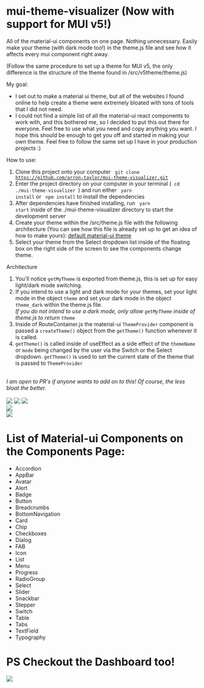 # mui-theme-visualizer (Now with support for MUI v5!)
All of the material-ui components on one page. Nothing unnecessary. Easily make your theme (with dark mode too!) in the theme.js file and see how it affects every mui component right away.

(Follow the same procedure to set up a theme for MUI v5, the only difference is the structure of the theme found in /src/v5theme/theme.js)

My goal: 
  - I set out to make a material ui theme, but all of the websites I found online to help create a theme were extremely bloated with tons of tools that I did not need. 
  - I could not find a simple list of all the material-ui react components to work with, and this bothered me, so I decided to put this out there for everyone. Feel free to use what you need and copy anything you want. 
I hope this should be enough to get you off and started in making your own theme. Feel free to follow the same set up I have in your production projects :)


How to use:
  1. Clone this project onto your computer <code> git clone https://github.com/arron-taylor/mui-theme-visualizer.git </code>
  2. Enter the project directory on your computer in your terminal (<code> cd  ./mui-theme-visualizer </code>) and run either <code> yarn install</code> or <code> npm install</code> to install the dependencies 
  3. After dependencies have finished installing, run <code> yarn start</code> inside of the ./mui-theme-visualizer directory to start the development server
  4. Create your theme within the /src/theme.js file with the following architecture (You can see how this file is already set up to get an idea of how to make yours): <a href="https://v4.mui.com/customization/default-theme/#default-theme"> default material-ui theme </a> 
  5. Select your theme from the Select dropdown list inside of the floating box on the right side of the screen to see the components change theme.

Architecture
  1. You'll notice <code>getMyTheme</code> is exported from theme.js, this is set up for easy light/dark mode switching.
  2. If you intend to use a light and dark mode for your themes, set your light mode in the object <code>theme</code> and set your dark mode in the object <code>theme_dark</code> within the theme.js file. <br /><i>If you do not intend to use a dark mode, only allow <code>getMyTheme</code> inside of theme.js to return <code>theme</code></i>
  3. Inside of RouteContainer.js the material-ui <code>ThemeProvider</code> component is passed a <code>createTheme()</code> object from the <code>getTheme()</code> function whenever it is called. 
  4. <code>getTheme()</code> is called inside of useEffect as a side effect of the <code>themeName</code> or <code>mode</code> being changed by the user via the Switch or the Select dropdown. <code>getTheme()</code> is used to set the current state of the theme that is passed to <code>ThemeProvider</code>
<br />
<i> I am open to PR's if anyone wants to add on to this! Of course, the less bloat the better. </i>
<br />
<br />

<img src="https://i.imgur.com/Y0c9hoj.png" />
<img src="https://i.imgur.com/s6Hk6pI.png" />

<img src="https://i.imgur.com/f90a7mM.png" />

<br /> 
<img src="https://i.imgur.com/aIOfR2v.png" />
<br /> 
<img src="https://i.imgur.com/DspzgkP.png" />

# List of Material-ui Components on the Components Page:
  - Accordion
  - AppBar
  - Avatar
  - Alert
  - Badge
  - Button
  - Breadcrumbs  
  - BottomNavigation
  - Card
  - Chip
  - Checkboxes
  - Dialog
  - FAB
  - Icon
  - List
  - Menu
  - Progress
  - RadioGroup
  - Select
  - Slider
  - Snackbar
  - Stepper
  - Switch
  - Table
  - Tabs
  - TextField
  - Typography

# PS Checkout the Dashboard too!
<img src="https://i.imgur.com/YhsgEhK.png" />
